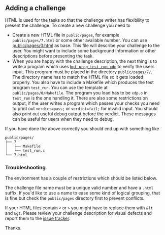 ## Adding a challenge

HTML is used for the tasks so that the challenge writer has flexibility to
present the challenge. To create a new challenge you need to

- Create a new HTML file in `public/pages`, for example `public/pages/7.html`
  or some other available number.  You can use [public/pages/0.html][t]
  as base. This file will describe your challenge to the user. You might want
  to include some background information or other descriptions before
  presenting the task.
- When you are happy with the challenge description, the next thing is to write
  a program which uses [`bpf_prog_test_run_xdp`][1] to verify the users input.
  This program must be placed in the directory `public/pages/7/`. The directory
  name has to match the HTML file so it gets loaded properly. You also have to
  include a Makefile which produces the test program `test_run`.  You can use
  the template at `public/pages/0/Makefile`. The program you load has to be
  `xdp.o` in `test_run` is the one handling it.
  There are also some restrictions on output, if the user writes a program
  which passes your checks you need to print out `verdict=pass;` or `verdict=fail;`
  for invalid input. You should also print out useful debug output before the verdict.
  These messages can be useful for users when they need to debug.

If you have done the above correctly you should end up with something like

    public/pages/
    ├── 7
    │   ├── Makefile
    │   └── test_run.c
    └── 7.html

### Troubleshooting

The environment has a couple of restrictions which should be listed below.

The challenge file name must be a unique valid number and have a `.html`
suffix.  If you'd like to use a name to ease some kind of logical grouping,
that is fine but check the `public/pages` directory first to prevent
conflicts.

If your HTML files contain `<` or `>` you might have to replace them with `&lt`
and `&gt`. Please review your challenge description for visual defects and
report them to the [issue tracker][it].

Thanks.

[it]: https://github.com/scanf/xdp-playground/issues
[1]: https://patchwork.ozlabs.org/patch/745468/
[t]: public/pages/TEMPLATE.html

